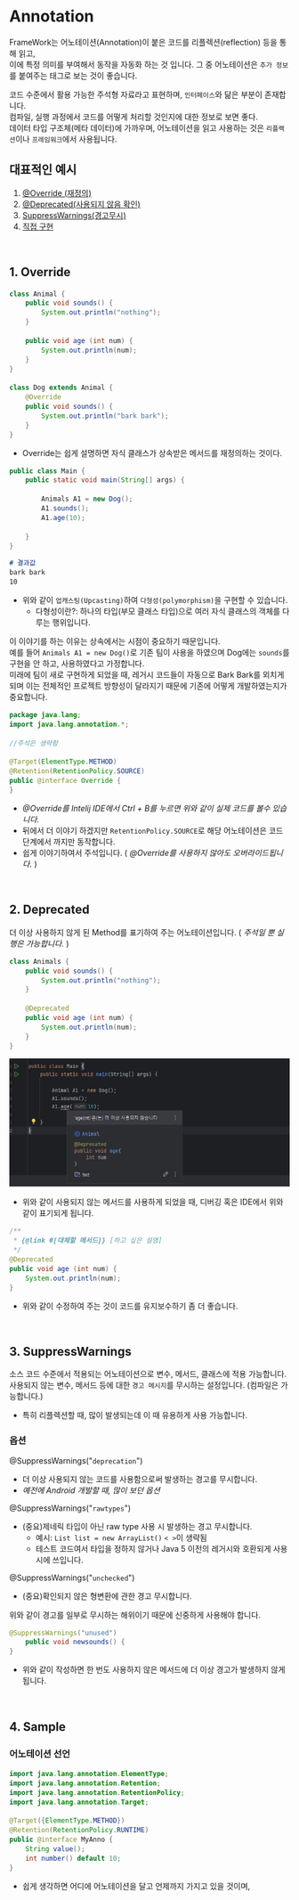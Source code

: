 # Annotation

FrameWork는 어노테이션(Annotation)이 붙은 코드를 리플렉션(reflection) 등을 통해 읽고,  
이에 특정 의미를 부여해서 동작을 자동화 하는 것 입니다. 그 중 어노테이션은 `추가 정보`를 붙여주는 태그로 보는 것이 좋습니다.  

코드 수준에서 활용 가능한 주석형 자료라고 표현하며, `인터페이스`와 닮은 부분이 존재합니다.  
컴파일, 실행 과정에서 코드를 어떻게 처리할 것인지에 대한 정보로 보면 좋다.  
데이터 타입 구조체(메타 데이터)에 가까우며, 어노테이션을 읽고 사용하는 것은 `리플렉션`이나 `프레임워크`에서 사용됩니다.  

## 대표적인 예시

1. [@Override (재정의)](#1-override)
2. [@Deprecated(사용되지 않음 확인)](#2-deprecated)
3. [SuppressWarnings(경고무시)](#3-suppresswarnings)
4. [직접 구현](#4-sample)

<br>

## 1. Override

```java
class Animal {
    public void sounds() {
        System.out.println("nothing");
    }

    public void age (int num) {
        System.out.println(num);
    }
}

class Dog extends Animal {
    @Override
    public void sounds() {
        System.out.println("bark bark");
    }
}
```
* Override는 쉽게 설명하면 자식 클래스가 상속받은 메서드를 재정의하는 것이다.  

```java
public class Main {
    public static void main(String[] args) {
        
        Animals A1 = new Dog();
        A1.sounds();
        A1.age(10);

    }
}
```
```md
# 결과값
bark bark
10
```

* 위와 같이 `업캐스팅(Upcasting)`하여 `다형성(polymorphism)`을 구현할 수 있습니다.
    * 다형성이란?: 하나의 타입(부모 클래스 타입)으로 여러 자식 클래스의 객체를 다루는 행위입니다.  

이 이야기를 하는 이유는 상속에서는 시점이 중요하기 때문입니다.  
예를 들어 `Animals A1 = new Dog()`로 기존 팀이 사용을 하였으며 Dog에는 `sounds`를 구현을 안 하고, 사용하였다고 가정합니다.  
미래에 팀이 새로 구현하게 되었을 때, 레거시 코드들이 자동으로 Bark Bark를 외치게 되며 이는 전체적인 프로젝트 방향성이 달라지기 때문에 기존에 어떻게 개발하였는지가 중요합니다.


```java
package java.lang;
import java.lang.annotation.*;

//주석은 생략함

@Target(ElementType.METHOD)
@Retention(RetentionPolicy.SOURCE)
public @interface Override {
}
```
* _@Override를 Intelij IDE에서 Ctrl + B를 누르면 위와 같이 실제 코드를 볼수 있습니다._  
* 뒤에서 더 이야기 하겠지만 `RetentionPolicy.SOURCE`로 해당 어노테이션은 코드 단계에서 까지만 동작합니다.
* 쉽게 이야기하여서 주석입니다. ( _@Override를 사용하지 않아도 오버라이드됩니다._ )

<br>

## 2. Deprecated
더 이상 사용하지 않게 된 Method를 표기하여 주는 어노테이션입니다. ( _주석일 뿐 실행은 가능합니다._ )

```java
class Animals {
    public void sounds() {
        System.out.println("nothing");
    }

    @Deprecated
    public void age (int num) {
        System.out.println(num);
    }
}
```
![](./MD_Images/02_01001.jpg)
* 위와 같이 사용되지 않는 메서드를 사용하게 되었을 때, 디버깅 혹은 IDE에서 위와 같이 표기되게 됩니다.

```java
/**
 * {@link #[대체할 메서드]} [하고 싶은 설명]
 */
@Deprecated
public void age (int num) {
    System.out.println(num);
}
```
* 위와 같이 수정하여 주는 것이 코드를 유지보수하기 좀 더 좋습니다.

<br>

## 3. SuppressWarnings
소스 코드 수준에서 적용되는 어노테이션으로 변수, 메서드, 클래스에 적용 가능합니다.  
사용되지 않는 변수, 메서드 등에 대한 `경고 메시지`를 무시하는 설정입니다. (컴파일은 가능합니다.)
* 특히 리플렉션할 때, 많이 발생되는데 이 때 유용하게 사용 가능합니다.

### 옵션
@SuppressWarnings("`deprecation`")
* 더 이상 사용되지 않는 코드를 사용함으로써 발생하는 경고를 무시합니다.
* _예전에 Android 개발할 때, 많이 보던 옵션_

@SuppressWarnings("`rawtypes`")
* (중요)제네릭 타입이 아닌 raw type 사용 시 발생하는 경고 무시합니다. 
    * 예시: `List list = new ArrayList()` `< >`이 생략됨
    * 테스트 코드여서 타입을 정하지 않거나 Java 5 이전의 레거시와 호환되게 사용 시에 쓰입니다.

@SuppressWarnings("`unchecked`")
* (중요)확인되지 않은 형변환에 관한 경고 무시합니다.

위와 같이 경고를 일부로 무시하는 해위이기 때문에 신중하게 사용해야 합니다.

```java
@SuppressWarnings("unused")
    public void newsounds() {
}
```
* 위와 같이 작성하면 한 번도 사용하지 않은 메서드에 더 이상 경고가 발생하지 않게 됩니다.

<br>

## 4. Sample

### 어노테이션 선언

```java
import java.lang.annotation.ElementType;
import java.lang.annotation.Retention;
import java.lang.annotation.RetentionPolicy;
import java.lang.annotation.Target;

@Target({ElementType.METHOD})
@Retention(RetentionPolicy.RUNTIME)
public @interface MyAnno {
    String value();
    int number() default 10;
}
```
* 쉽게 생각하면 어디에 어노테이션을 달고 언제까지 가지고 있을 것이며, 